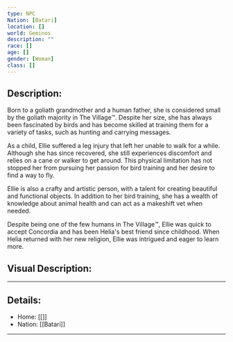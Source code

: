 ```yaml
---
type: NPC
Nation: [Batari]
location: []
world: Geminos
description: ""
race: []
age: []
gender: [Woman]
class: []
---
```


## Description:

Born to a goliath grandmother and a human father, she is considered small by the goliath majority in The Village™️. Despite her size, she has always been fascinated by birds and has become skilled at training them for a variety of tasks, such as hunting and carrying messages.

As a child, Ellie suffered a leg injury that left her unable to walk for a while. Although she has since recovered, she still experiences discomfort and relies on a cane or walker to get around. This physical limitation has not stopped her from pursuing her passion for bird training and her desire to find a way to fly.

Ellie is also a crafty and artistic person, with a talent for creating beautiful and functional objects. In addition to her bird training, she has a wealth of knowledge about animal health and can act as a makeshift vet when needed.

Despite being one of the few humans in The Village™️, Ellie was quick to accept Concordia and has been Helia's best friend since childhood. When Helia returned with her new religion, Ellie was intrigued and eager to learn more. 

## Visual Description:

---
## Details:
- Home: [[]]
- Nation: [[Batari]]

---


